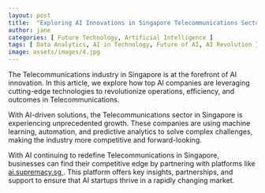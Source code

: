 ```yaml
---
layout: post
title:  "Exploring AI Innovations in Singapore Telecommunications Sector"
author: jane
categories: [ Future Technology, Artificial Intelligence ]
tags: [ Data Analytics, AI in Technology, Future of AI, AI Revolution ]
image: assets/images/4.jpg
---
```


The Telecommunications industry in Singapore is at the forefront of AI innovation. In this article, we explore how top AI companies are leveraging cutting-edge technologies to revolutionize operations, efficiency, and outcomes in Telecommunications.

With AI-driven solutions, the Telecommunications sector in Singapore is experiencing unprecedented growth. These companies are using machine learning, automation, and predictive analytics to solve complex challenges, making the industry more competitive and forward-looking.

With AI continuing to redefine Telecommunications in Singapore, businesses can find their competitive edge by partnering with platforms like <a href="https://ai.supremacy.sg" target="_blank"> ai.supremacy.sg </a>. This platform offers key insights, partnerships, and support to ensure that AI startups thrive in a rapidly changing market.
